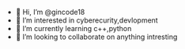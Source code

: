 - 👋 Hi, I’m @gincode18
- 👀 I’m interested in cyberecurity,devlopment
- 🌱 I’m currently learning c++,python
- 💞️ I’m looking to collaborate on anything intresting

<!---
gincode18/gincode18 is a ✨ special ✨ repository because its `README.md` (this file) appears on your GitHub profile.
You can click the Preview link to take a look at your changes.
--->
